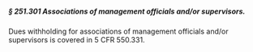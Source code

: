 ##### § 251.301 Associations of management officials and/or supervisors. #####

Dues withholding for associations of management officials and/or supervisors is covered in 5 CFR 550.331.